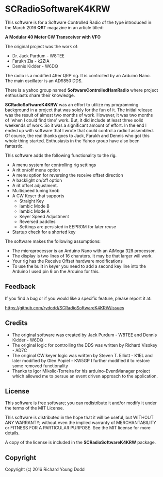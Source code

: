 # SCRadioSoftwareK4KRW

This software is for a Software Controlled Radio of the type introduced in the 
March 2016 **QST** magazine in an article titled:

**A Modular 40 Meter CW Transceiver with VFO**

The original project was the work of:

* Dr. Jack Purdum - W8TEE
* Farukh Zia - k2ZIA
* Dennis Kidder - W6DQ

The radio is a modified 49er QRP rig.  It is controlled by an Arduino Nano.  
The main oscillator is an AD9850 DDS.  

There is a yahoo group named **SoftwareControlledHamRadio** where project 
enthusiasts share their knowledge.

**SCRadioSoftwareK4KRW** was an effort to utilize my programming background in
a project that was solely for the fun of it.  The initial release was the result
of almost two months of work.  However, it was two months of 'when I could 
find time' work.  But, it did include at least three solid weekends of work.
So it was a significant amount of effort.  In the end I ended up with 
software that I wrote that could control a radio I assembled.  Of course, the
real thanks goes to Jack, Farukh and Dennis who got this whole thing started.
Enthusiasts in the Yahoo group have also been fantastic.

This software adds the following functionality to the rig.
* A menu system for controlling rig settings
* A rit on/off menu option
* A menu option for reversing the receive offset direction
* A backlight on/off option
* A rit offset adjustment.
* Multispeed tuning knob
* A CW Keyer that supports 
  * Straight Key
  * Iambic Mode B
  * Iambic Mode A
  * Keyer Speed Adjustment
  * Reversed paddles
  * Settings are persisted in EEPROM for later reuse
* Startup check for a shorted key

The software makes the following assumptions:
* The microprocessor is an Arduino Nano with an AtMega 328 processor.
* The display is two lines of 16 charaters.  It may be that larger will work.
* Your rig has the Receive Offset hardware modifications
* To use the built in keyer you need to add a second key line into the Arduino
  I used pin 6 on the Arduino for this.

## Feedback

If you find a bug or if you would like a specific feature, please report it at:

https://github.com/rydodd/SCRadioSoftwareK4KRW/issues

## Credits

* The original software was created by Jack Purdum - W8TEE and Dennis Kidder - W6DQ
* The original logic for controlling the DDS was written by Richard Visokey - AD7C
* The original CW keyer logic was written by Steven T. Elliott - K1EL
  and later modified by Glen Popiel - KW5GP
  I further modified it to restore some removed functionality
* Thanks to Igor Mikolic-Torreira for his arduino-EventManager project which allowed
me to persue an event driven approach to the application.

## License

This software is free software; you can redistribute it and/or modify it under
the terms of the MIT License.

This software is distributed in the hope that it will be useful, but WITHOUT ANY
WARRANTY; without even the implied warranty of MERCHANTABILITY or FITNESS FOR A
PARTICULAR PURPOSE.  See the MIT license for more details.

A copy of the license is included in the **SCRadioSoftwareK4KRW** package.


## Copyright

Copyright (c) 2016 Richard Young Dodd

